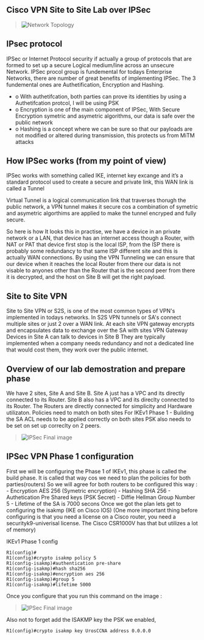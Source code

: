 ## Cisco VPN Site to Site Lab over IPSec

> ![Network Topology](/images/ipsecBanner.webp)

## IPsec protocol

IPSec or Internet Protocol security if actually a group of protocols that are formed to set  up a secure Logical medium/line across an unsecure Network.
IPSec procol group is fundemental for todays Enterprise Networks, there are number of great benefits of implementing IPSec.
The 3 fundemental ones are Authetification, Encryption and Hashing.
- o	With authetifcation, both parties can prove its identities by using a Authetifcation protcol, I will be using PSK
- o	Encryption is one of the main component of IPSec, With Secure Encryption symetric and asymetric algorithms, our data is safe over the public network
- o	Hashing is a concept where we can be sure so that our payloads are not modified or altered during transmission, this protects us from MiTM attacks

## How IPSec works (from my point of view)

IPSec works with something called IKE, internet key excange and it’s a standard protocol used to create a secure and private link, this WAN link is called a Tunnel

Virtual Tunnel is a logical communication link that traverses thorugh the public network, a VPN tunnel makes it secure cos a combination of symetric and asymetric algorthims are applied to make the tunnel encryped and fully secure.

So here is how It looks this in practise, we have a device in an private network or a LAN, that device has an internet access though a Router, with NAT or PAT that device first stop is the local ISP, from the ISP there is probably some redundancy to that same ISP different site and this is actually WAN connections.
By using the VPN Tunneling we can ensure that our device when it reaches the local Router from there our data is not visable to anyones other than the Router that is the second peer from there it is decrypted, and the host on Site B will get the right payload.

## Site to Site VPN

Site to Site VPN or S2S, is one of the most common types of VPN's implemented in todays networks.
In S2S VPN tunnels or SA's connect multiple sites or just 2 over a WAN link.
At each site VPN gateway encrypts and encapsulates data to exchange over the SA with sites VPN Gateway
Devices in Site A can talk to devices in Site B 
They are typically implemented when a company needs redundancy and not a dedicated line that would cost them, they work over the public internet.

## Overview of our lab demostration and prepare phase

We have 2 sites, Site A and Site B.
Site A just has a VPC and its directly connected to its Router.
Site B also has a VPC and its direclty connected to its Router.
The Routers are directly connected for simplicity and Hardware utilizaton.
Policies need to match on both sites For IKEv1 Phase 1 - Building the SA
ACL needs to be applied correctly on both sites
PSK also needs to be set on set up correclty on 2 peers.
> ![IPSec Final image](/images/topology-ipsec.PNG)

## IPSec VPN Phase 1 configuration

First we will be configuring the Phase 1 of IKEv1, this phase is called the build phase.
It is called that way cos we need to plan the policies for both parties(routers)
So we will agree for both routers to be configured this way :
    - Encryption AES 256 (Symetric encryption)
    - Hashing SHA 256
    - Authetication Pre Shared keys (PSK Secret)
    - Diffie Hellman Group Number 5
    - Lifetime of the SA is 7000 secons
Once we got the plan lets get to configuring the isakmp (IKE on Cisco IOS)
(One more important thing before configuring is that you need a license on a Cisco router, you need a securityk9-univerisal license. The Cisco CSR1000V has that but utilizes a lot of memory)

IKEv1 Phase 1 config
```cisco
R1(config)#
R1(config)#crypto isakmp policy 5
R1(config-isakmp)#authentication pre-share 
R1(config-isakmp)#hash sha256
R1(config-isakmp)#encryption aes 256
R1(config-isakmp)#group 5
R1(config-isakmp)#lifetime 5000
``` 

Once you configure that you run this command on the image : 
> ![IPSec Final image](/images/isakmp-policy-match.PNG)


Also not to forget add the ISAKMP key the PSK we enabled,
```cisco
R1(config)#crypto isakmp key UrosCCNA address 0.0.0.0
```

